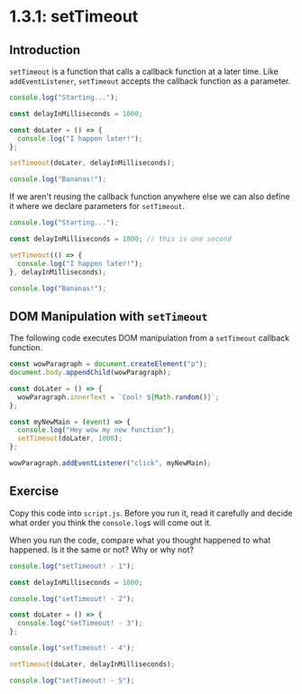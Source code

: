 # 1.3.1: setTimeout

## Introduction

`setTimeout` is a function that calls a callback function at a later time. Like `addEventListener`, `setTimeout` accepts the callback function as a parameter.

```javascript
console.log("Starting...");

const delayInMilliseconds = 1000;

const doLater = () => {
  console.log("I happen later!");
};

setTimeout(doLater, delayInMilliseconds);

console.log("Bananas!");
```

If we aren't reusing the callback function anywhere else we can also define it where we declare parameters for `setTimeout`.

```javascript
console.log("Starting...");

const delayInMilliseconds = 1000; // this is one second

setTimeout(() => {
  console.log("I happen later!");
}, delayInMilliseconds);

console.log("Bananas!");
```

## DOM Manipulation with `setTimeout`

The following code executes DOM manipulation from a `setTimeout` callback function.

```javascript
const wowParagraph = document.createElement("p");
document.body.appendChild(wowParagraph);

const doLater = () => {
  wowParagraph.innerText = `Cool! ${Math.random()}`;
};

const myNewMain = (event) => {
  console.log("Hey wow my new function");
  setTimeout(doLater, 1000);
};

wowParagraph.addEventListener("click", myNewMain);
```

## Exercise

Copy this code into `script.js`. Before you run it, read it carefully and decide what order you think the `console.log`s will come out it.

When you run the code, compare what you thought happened to what happened. Is it the same or not? Why or why not?

```javascript
console.log("setTimeout! - 1");

const delayInMilliseconds = 1000;

console.log("setTimeout! - 2");

const doLater = () => {
  console.log("setTimeout! - 3");
};

console.log("setTimeout! - 4");

setTimeout(doLater, delayInMilliseconds);

console.log("setTimeout! - 5");
```
